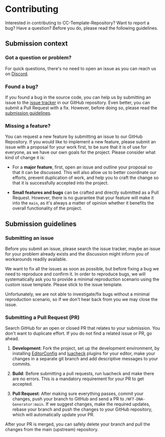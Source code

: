 # Contributing

Interested in contributing to CC-Template-Repository? Want to report a bug?
Have a question? Before you do, please read the following guidelines.

## Submission context

### Got a question or problem?

For quick questions, there's no need to open an issue as you can reach us on
[Discord][1].

[1]: https://www.discord.gg/core-creators

### Found a bug?

If you found a bug in the source code, you can help us by submitting an issue
to the [issue tracker][2] in our GitHub repository. Even better, you can submit
a Pull Request with a fix. However, before doing so, please read the
[submission guidelines][3].

[2]: https://github.com/ManticoreGamesInc//NFT-DNA-Generator
[3]: #submission-guidelines

### Missing a feature?

You can request a new feature by submitting an issue to our GitHub Repository.
If you would like to implement a new feature, please submit an issue with a
proposal for your work first, to be sure that it is of use for everyone, as
we have our own goals for the project. Please consider what kind of change
it is:

- For a **major feature**, first, open an issue and outline your proposal so
  that it can be discussed. This will also allow us to better coordinate our
  efforts, prevent duplication of work, and help you to craft the change so
  that it is successfully accepted into the project.

- **Small features and bugs** can be crafted and directly submitted as a Pull
  Request. However, there is no guarantee that your feature will make it into
  the `main`, as it's always a matter of opinion whether it benefits the
  overall functionality of the project.

## Submission guidelines

### Submitting an issue

Before you submit an issue, please search the issue tracker, maybe an issue for
your problem already exists and the discussion might inform you of workarounds
readily available.

We want to fix all the issues as soon as possible, but before fixing a bug we
need to reproduce and confirm it. In order to reproduce bugs, we will
systematically ask you to provide a minimal reproduction scenario using the
custom issue template. Please stick to the issue template.

Unfortunately, we are not able to investigate/fix bugs without a minimal
reproduction scenario, so if we don't hear back from you we may close the issue.

### Submitting a Pull Request (PR)

Search GitHub for an open or closed PR that relates to your submission. You
don't want to duplicate effort. If you do not find a related issue or PR,
go ahead.

1. **Development**: Fork the project, set up the development environment,
   by installing [EditorConfig][4] and [luacheck][5] plugins for your editor, make your
   changes in a separate git branch and add descriptive messages to
   your commits.

2. **Build**: Before submitting a pull requests, run luacheck and make there
   are no errors. This is a mandatory requirement for your PR to get accepted.

3. **Pull Request**: After making sure everything passes, commit your changes,
   push your branch to GitHub and send a PR to `/NFT-DNA-Generator:main`.
   If we suggest changes, make the required updates, rebase your branch and push the
   changes to your GitHub repository, which will automatically update your PR.

After your PR is merged, you can safely delete your branch and pull the changes
from the main (upstream) repository.

[4]: https://EditorConfig.org
[5]: https://github.com/luarocks/luacheck
